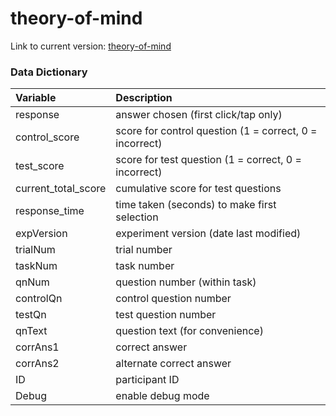 # theory-of-mind

Link to current version: [theory-of-mind](https://intr-eeg.github.io/theory-of-mind/)

### Data Dictionary

Variable              | Description
:-------------------- | :------------------------------------------------------
response              | answer chosen (first click/tap only)
control\_score        | score for control question (1 = correct, 0 = incorrect)
test\_score           | score for test question (1 = correct, 0 = incorrect)
current\_total\_score | cumulative score for test questions
response\_time        | time taken (seconds) to make first selection
expVersion            | experiment version (date last modified)
trialNum              | trial number
taskNum               | task number
qnNum                 | question number (within task)
controlQn             | control question number
testQn                | test question number
qnText                | question text (for convenience)
corrAns1              | correct answer
corrAns2              | alternate correct answer
ID                    | participant ID
Debug                 | enable debug mode

